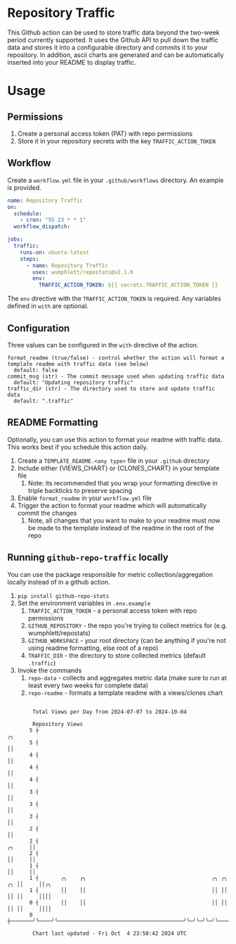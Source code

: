 # Repository Traffic

This Github action can be used to store traffic data beyond the two-week period currently supported.
It uses the Github API to pull down the traffic data and stores it into a configurable directory and commits it to your 
repository. In addition, ascii charts are generated and can be automatically inserted into your README to display traffic.

# Usage
## Permissions
1. Create a personal access token (PAT) with repo permissions
2. Store it in your repository secrets with the key `TRAFFIC_ACTION_TOKEN`

## Workflow
Create a `workflow.yml` file in your `.github/workflows` directory. An example is provided.

```yaml
name: Repository Traffic
on:
  schedule:
    - cron: "55 23 * * 1"
  workflow_dispatch:

jobs:
  traffic:
    runs-on: ubuntu-latest
    steps:
      - name: Repository Traffic
        uses: wumphlett/repostats@v2.1.0
        env:
          TRAFFIC_ACTION_TOKEN: ${{ secrets.TRAFFIC_ACTION_TOKEN }}
```
The `env` directive with the `TRAFFIC_ACTION_TOKEN` is required. Any variables defined in `with` are optional.

## Configuration
Three values can be configured in the `with` directive of the action.
```
format_readme (true/false) - control whether the action will format a template readme with traffic data (see below)
  default: false
commit_msg (str) - The commit message used when updating traffic data
  default: "Updating repository traffic"
traffic_dir (str) - The directory used to store and update traffic data
  default: ".traffic"
```

## README Formatting
Optionally, you can use this action to format your readme with traffic data. This works best if you schedule this action
daily.

1. Create a `TEMPLATE_README.<any type>` file in your `.github` directory
2. Include either {VIEWS_CHART} or {CLONES_CHART} in your template file
   1. Note: its recommended that you wrap your formatting directive in triple backticks to preserve spacing
3. Enable `format_readme` in your `workflow.yml` file
4. Trigger the action to format your readme which will automatically commit the changes
   1. Note, all changes that you want to make to your readme must now be made to the template instead of the readme in the root of the repo

## Running `github-repo-traffic` locally
You can use the package responsible for metric collection/aggregation locally instead of in a github action.

1. `pip install github-repo-stats`
2. Set the environment variables in `.env.example`
   1. `TRAFFIC_ACTION_TOKEN` - a personal access token with repo permissions
   2. `GITHUB_REPOSITORY` - the repo you're trying to collect metrics for (e.g. wumphlett/repostats)
   3. `GITHUB_WORKSPACE` - your root directory (can be anything if you're not using readme formatting, else root of a repo)
   4. `TRAFFIC_DIR` - the directory to store collected metrics (default `.traffic`)
3. Invoke the commands
   1. `repo-data` - collects and aggregates metric data (make sure to run at least every two weeks for complete data)
   2. `repo-readme` - formats a template readme with a views/clones chart

```

        Total Views per Day from 2024-07-07 to 2024-10-04

        Repository Views
       5 ┼                                                                       ╭╮
       5 ┤                                                                       ││
       4 ┤                                                                       ││
       4 ┤                                                                       ││
       4 ┤                                                                       ││
       3 ┤                                                                       ││
       3 ┤                                                                       ││
       3 ┤                                                                       ││
       2 ┤                                                                       ││
       2 ┤                                                                ╭╮     ││
       2 ┤                                                                ││     ││
       1 ┤                                                                ││     ││
       1 ┤       ╭╮    ╭╮                                        ╭╮ ╭╮ ╭╮ ││     ││╭╮
       1 ┤       ││    ││                                        ││ ││ ││ ││     ││││
       0 ┤       ││    ││                                        ││ ││ ││ ││     ││││
       0 ┼───────╯╰────╯╰────────────────────────────────────────╯╰─╯╰─╯╰─╯╰─────╯╰╯╰──────────────

        Chart last updated - Fri Oct  4 23:58:42 2024 UTC
        
```
